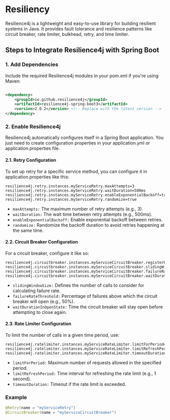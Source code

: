 # Resiliency
Resilience4j is a lightweight and easy-to-use library for building resilient systems in Java. It provides fault tolerance and resilience patterns like circuit breaker, rate limiter, bulkhead, retry, and time limiter.

## Steps to Integrate Resilience4j with Spring Boot
### 1. Add Dependencies
Include the required Resilience4j modules in your pom.xml if you're using Maven:

```xml

<dependency>
    <groupId>io.github.resilience4j</groupId>
    <artifactId>resilience4j-spring-boot3</artifactId>
    <version>2.0.2</version> <!-- Replace with the latest version -->
</dependency>
```
### 2. Enable Resilience4j
Resilience4j automatically configures itself in a Spring Boot application. You just need to create configuration properties in your application.yml or application.properties file.

#### 2.1. Retry Configuration
To set up retry for a specific service method, you can configure it in application.properties like this:
```properties
resilience4j.retry.instances.myServiceRetry.maxAttempts=3
resilience4j.retry.instances.myServiceRetry.waitDuration=500ms
resilience4j.retry.instances.myServiceRetry.enableExponentialBackoff=true
resilience4j.retry.instances.myServiceRetry.randomize=true
```
- `maxAttempts:` The maximum number of retry attempts (e.g., 3).
- `waitDuration:` The wait time between retry attempts (e.g., 500ms).
- `enableExponentialBackoff:` Enable exponential backoff between retries.
- `randomize:` Randomize the backoff duration to avoid retries happening at the same time.

#### 2.2. Circuit Breaker Configuration
For a circuit breaker, configure it like so:
```properties
resilience4j.circuitbreaker.instances.myServiceCircuitBreaker.registerHealthIndicator=true
resilience4j.circuitbreaker.instances.myServiceCircuitBreaker.slidingWindowSize=10
resilience4j.circuitbreaker.instances.myServiceCircuitBreaker.failureRateThreshold=50
resilience4j.circuitbreaker.instances.myServiceCircuitBreaker.waitDurationInOpenState=10000ms
```
- `slidingWindowSize:` Defines the number of calls to consider for calculating failure rate.
- `failureRateThreshold:` Percentage of failures above which the circuit breaker will open (e.g., 50%).
- `waitDurationInOpenState:` Time the circuit breaker will stay open before attempting to close again.
#### 2.3. Rate Limiter Configuration
To limit the number of calls in a given time period, use:

```properties
resilience4j.ratelimiter.instances.myServiceRateLimiter.limitForPeriod=5
resilience4j.ratelimiter.instances.myServiceRateLimiter.limitRefreshPeriod=1s
resilience4j.ratelimiter.instances.myServiceRateLimiter.timeoutDuration=500ms
```
- `limitForPeriod:` Maximum number of requests allowed in the specified period.
- `limitRefreshPeriod:` Time interval for refreshing the rate limit (e.g., 1 second).
- `timeoutDuration:` Timeout if the rate limit is exceeded.
### Example
```java
@Retry(name = "myServiceRetry")
@CircuitBreaker(name = "myServiceCircuitBreaker")
```